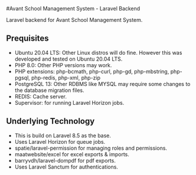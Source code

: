 #Avant School Management System - Laravel Backend

Laravel backend for Avant School Management System.

## Prequisites
 - Ubuntu 20.04 LTS: Other Linux distros will do fine. However this was developed and tested on Ubuntu 20.04 LTS.
 - PHP 8.0: Other PHP versions may work. 
 - PHP extensions: php-bcmath, php-curl, php-gd, php-mbstring, php-pgsql, php-redis, php-xml, php-zip
 - PostgreSQL 13: Other RDBMS like MYSQL may require some changes to the database migration files.
 - REDIS: Cache server.
 - Supervisor: for running Laravel Horizon jobs.

## Underlying Technology
 - This is build on Laravel 8.5 as the base.
 - Uses Laravel Horizon for queue jobs.
 - spatie/laravel-permission for managing roles and permissions.
 - maatwebsite/excel for excel exports & imports.
 - barryvdh/laravel-dompdf for pdf exports.
 - Uses Laravel Sanctum for authentications.
